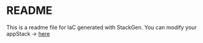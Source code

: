 # README
This is a readme file for IaC generated with StackGen.
You can modify your appStack -> [here](http://main.dev.stackgen.com/appstacks/5f8bffb9-7152-427e-b6d6-5c02e7df5f1b)
